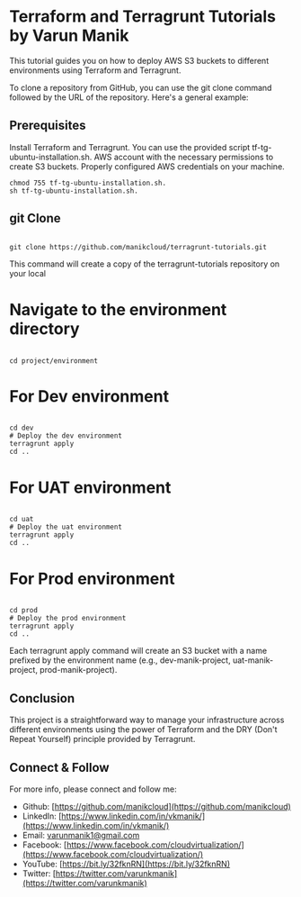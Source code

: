 
# Terraform and Terragrunt Tutorials by Varun Manik

This tutorial guides you on how to deploy AWS S3 buckets to different environments using Terraform and Terragrunt.

To clone a repository from GitHub, you can use the git clone command followed by the URL of the repository. Here's a general example:

## Prerequisites
Install Terraform and Terragrunt. You can use the provided script tf-tg-ubuntu-installation.sh.
AWS account with the necessary permissions to create S3 buckets.
Properly configured AWS credentials on your machine.


```
chmod 755 tf-tg-ubuntu-installation.sh.
sh tf-tg-ubuntu-installation.sh.
```

## git Clone 

```

git clone https://github.com/manikcloud/terragrunt-tutorials.git

```


This command will create a copy of the terragrunt-tutorials repository on your local 
# Navigate to the environment directory

```

cd project/environment

```


# For Dev environment

```

cd dev
# Deploy the dev environment
terragrunt apply
cd ..

```


# For UAT environment

```

cd uat
# Deploy the uat environment
terragrunt apply
cd ..

```


# For Prod environment

```

cd prod
# Deploy the prod environment
terragrunt apply
cd ..

```

Each terragrunt apply command will create an S3 bucket with a name prefixed by the environment name (e.g., dev-manik-project, uat-manik-project, prod-manik-project).


## Conclusion
This project is a straightforward way to manage your infrastructure across different environments using the power of Terraform and the DRY (Don't Repeat Yourself) principle provided by Terragrunt.


## Connect & Follow

For more info, please connect and follow me:

- Github: [https://github.com/manikcloud](https://github.com/manikcloud)
- LinkedIn: [https://www.linkedin.com/in/vkmanik/](https://www.linkedin.com/in/vkmanik/)
- Email: [varunmanik1@gmail.com](mailto:varunmanik1@gmail.com)
- Facebook: [https://www.facebook.com/cloudvirtualization/](https://www.facebook.com/cloudvirtualization/)
- YouTube: [https://bit.ly/32fknRN](https://bit.ly/32fknRN)
- Twitter: [https://twitter.com/varunkmanik](https://twitter.com/varunkmanik)


